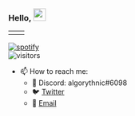 ### Hello, <img src="https://i.imgur.com/pM7mpZd.gif" height="25px">

<table style="border:none;">
    <tr>
        <td>
                <img src="https://github-readme-stats.vercel.app/api?username=algo-ryth-nic&show_icons=true&theme=merko&count_private=true&hide_border=true" alt=""> 
        </td>
        <td>
                <img src="http://github-readme-streak-stats.herokuapp.com?user=algo-ryth-nic&theme=merko&hide_border=true&date_format=M%20j%5B%2C%20Y%5D&fire=DD2727" alt="">
        </td>
    </tr>
</table>

[![spotify](https://spotify-github-profile.vercel.app/api/view?uid=bn1xj7tj0ibazksyptvxrnm62&cover_image=true&theme=novatorem&bar_color_cover=true)](https://spotify-github-profile.vercel.app/api/view?uid=bn1xj7tj0ibazksyptvxrnm62&redirect=true)
<br>
![visitors](https://visitor-badge.laobi.icu/badge?page_id=algo-ryth-nic.algo-ryth-nic)

- 📫 How to reach me:
  - 💬 Discord: algorythnic#6098
  - 🐦 [Twitter](https://twitter.com/algorythnic)
  - 📧 [Email](mailto:praanjjal.agnihotri@gmail.com)

<!--
**algo-ryth-nic/algo-ryth-nic** is a ✨ _special_ ✨ repository because its `README.md` (this file) appears on your GitHub profile.

Here are some ideas to get you started:

- 🔭 I’m currently working on ...
- 🌱 I’m currently learning Hadoop,Clustering, Agile Development, Typescript
- 👯 I’m looking to collaborate on ...
- 🤔 I’m looking for help with ...
- 💬 Ask me about ...
- 📫 How to reach me: ...
- 😄 Pronouns: ...
- ⚡ Fun fact: ...
-->
